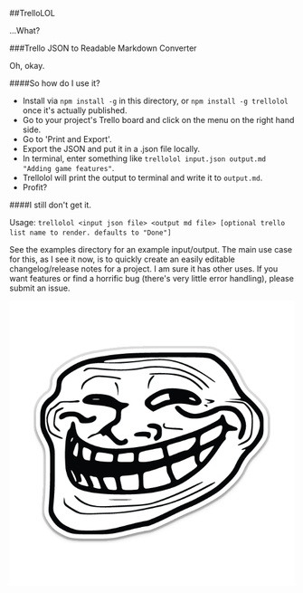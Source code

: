 ##TrelloLOL

...What?

###Trello JSON to Readable Markdown Converter

Oh, okay.

####So how do I use it?

- Install via `npm install -g` in this directory, or `npm install -g trellolol` once it's actually published.
- Go to your project's Trello board and click on the menu on the right hand side.
- Go to 'Print and Export'.
- Export the JSON and put it in a .json file locally.
- In terminal, enter something like `trellolol input.json output.md "Adding game features"`.
- Trellolol will print the output to terminal and write it to `output.md`.
- Profit?

####I still don't get it.

Usage: `trellolol <input json file> <output md file> [optional trello list name to render. defaults to "Done"]`

See the examples directory for an example input/output. The main use case for this, as I see it now, is to quickly create an easily editable changelog/release notes for a project. I am sure it has other uses. If you want features or find a horrific bug (there's very little error handling), please submit an issue.

![trellolol](img/troll.sh.png)
